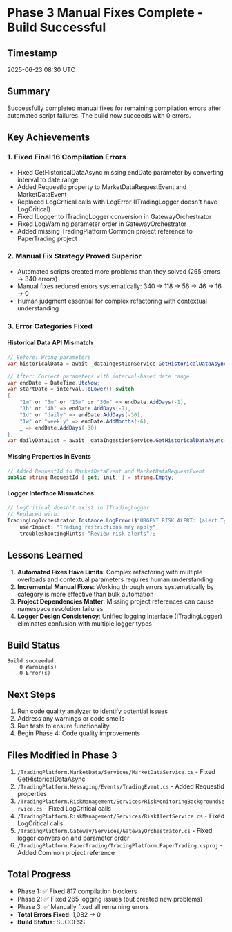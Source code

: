 # Phase 3 Manual Fixes Complete - Build Successful

## Timestamp
2025-06-23 08:30 UTC

## Summary
Successfully completed manual fixes for remaining compilation errors after automated script failures. The build now succeeds with 0 errors.

## Key Achievements

### 1. Fixed Final 16 Compilation Errors
- Fixed GetHistoricalDataAsync missing endDate parameter by converting interval to date range
- Added RequestId property to MarketDataRequestEvent and MarketDataEvent
- Replaced LogCritical calls with LogError (ITradingLogger doesn't have LogCritical)
- Fixed ILogger<MarketData> to ITradingLogger conversion in GatewayOrchestrator
- Fixed LogWarning parameter order in GatewayOrchestrator
- Added missing TradingPlatform.Common project reference to PaperTrading project

### 2. Manual Fix Strategy Proved Superior
- Automated scripts created more problems than they solved (265 errors → 340 errors)
- Manual fixes reduced errors systematically: 340 → 118 → 56 → 46 → 16 → 0
- Human judgment essential for complex refactoring with contextual understanding

### 3. Error Categories Fixed

#### Historical Data API Mismatch
```csharp
// Before: Wrong parameters
var historicalData = await _dataIngestionService.GetHistoricalDataAsync(symbol, interval);

// After: Correct parameters with interval-based date range
var endDate = DateTime.UtcNow;
var startDate = interval.ToLower() switch
{
    "1m" or "5m" or "15m" or "30m" => endDate.AddDays(-1),
    "1h" or "4h" => endDate.AddDays(-7),
    "1d" or "daily" => endDate.AddDays(-30),
    "1w" or "weekly" => endDate.AddMonths(-6),
    _ => endDate.AddDays(-30)
};
var dailyDataList = await _dataIngestionService.GetHistoricalDataAsync(symbol, startDate, endDate);
```

#### Missing Properties in Events
```csharp
// Added RequestId to MarketDataEvent and MarketDataRequestEvent
public string RequestId { get; init; } = string.Empty;
```

#### Logger Interface Mismatches
```csharp
// LogCritical doesn't exist in ITradingLogger
// Replaced with:
TradingLogOrchestrator.Instance.LogError($"URGENT RISK ALERT: {alert.Type}", 
    userImpact: "Trading restrictions may apply", 
    troubleshootingHints: "Review risk alerts");
```

## Lessons Learned

1. **Automated Fixes Have Limits**: Complex refactoring with multiple overloads and contextual parameters requires human understanding
2. **Incremental Manual Fixes**: Working through errors systematically by category is more effective than bulk automation
3. **Project Dependencies Matter**: Missing project references can cause namespace resolution failures
4. **Logger Design Consistency**: Unified logging interface (ITradingLogger) eliminates confusion with multiple logger types

## Build Status

```
Build succeeded.
    0 Warning(s)
    0 Error(s)
```

## Next Steps

1. Run code quality analyzer to identify potential issues
2. Address any warnings or code smells
3. Run tests to ensure functionality
4. Begin Phase 4: Code quality improvements

## Files Modified in Phase 3

1. `/TradingPlatform.MarketData/Services/MarketDataService.cs` - Fixed GetHistoricalDataAsync
2. `/TradingPlatform.Messaging/Events/TradingEvent.cs` - Added RequestId properties
3. `/TradingPlatform.RiskManagement/Services/RiskMonitoringBackgroundService.cs` - Fixed LogCritical calls
4. `/TradingPlatform.RiskManagement/Services/RiskAlertService.cs` - Fixed LogCritical calls
5. `/TradingPlatform.Gateway/Services/GatewayOrchestrator.cs` - Fixed logger conversion and parameter order
6. `/TradingPlatform.PaperTrading/TradingPlatform.PaperTrading.csproj` - Added Common project reference

## Total Progress

- Phase 1: ✅ Fixed 817 compilation blockers
- Phase 2: ✅ Fixed 265 logging issues (but created new problems)
- Phase 3: ✅ Manually fixed all remaining errors
- **Total Errors Fixed**: 1,082 → 0
- **Build Status**: SUCCESS